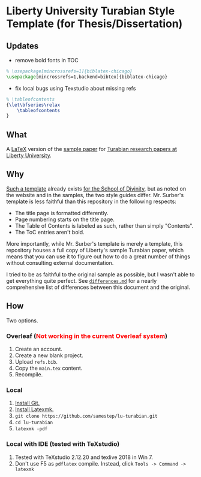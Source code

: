 # Liberty University Turabian Style Template (for Thesis/Dissertation)

Updates
---
- remove bold fonts in TOC
```tex
% \usepackage[mincrossrefs=1]{biblatex-chicago}
\usepackage[mincrossrefs=1,backend=bibtex]{biblatex-chicago}
```
- fix local bugs using Texstudio about missing refs
```tex
% \tableofcontents
{\let\bfseries\relax
	\tableofcontents
}
```

What
----

A [LaTeX] version of the [sample paper][sample] for [Turabian research papers at
Liberty University][guide].

Why
---

[Such a template][template] already exists [for the
School of Divinity][divinity], but as noted on the website and in the samples,
the two style guides differ. Mr. Surber's template is less faithful than this
repository in the following respects:

- The title page is formatted differently.
- Page numbering starts on the title page.
- The Table of Contents is labeled as such, rather than simply "Contents".
- The ToC entries aren't bold.

More importantly, while Mr. Surber's template is merely a template, this
repository houses a full copy of Liberty's sample Turabian paper, which means
that you can use it to figure out how to do a great number of things without
consulting external documentation.

I tried to be as faithful to the original sample as possible, but I wasn't able
to get everything quite perfect. See [`differences.md`][differences] for a
nearly comprehensive list of differences between this document and the original.

How
---

Two options.

### Overleaf (<span style="color:red">Not working in the current Overleaf system</span>)

1. Create an account.
2. Create a new blank project.
3. Upload `refs.bib`.
4. Copy the `main.tex` content.
5. Recompile.

### Local

1. [Install Git.][git]
2. [Install Latexmk.][latexmk]
3. `git clone https://github.com/samestep/lu-turabian.git`
4. `cd lu-turabian`
5. `latexmk -pdf`

### Local with IDE (tested with TeXstudio)

1. Tested with TeXstudio 2.12.20 and texlive 2018 in Win 7.
2. Don't use F5 as `pdflatex` compile. Instead, click `Tools -> Command -> latexmk`

[account]: https://www.overleaf.com/register
[differences]: differences.md
[divinity]: https://www.liberty.edu/divinity/index.cfm?PID=28160
[git]: https://git-scm.com/downloads
[guide]: https://www.liberty.edu/academics/casas/academicsuccess/index.cfm?PID=11954
[latex]: https://www.latex-project.org/
[latexmk]: https://mg.readthedocs.io/latexmk.html#installation
[main]: https://raw.githubusercontent.com/samestep/lu-turabian/master/main.tex
[overleaf]: https://www.overleaf.com/
[refs]: https://raw.githubusercontent.com/samestep/lu-turabian/master/refs.bib
[sample]: https://www.liberty.edu/media/1171/Turabian_-_Non-Divinity_-_Notes-Bibliography_Format.pdf
[status]: https://travis-ci.com/samestep/lu-turabian.svg?branch=master
[template]: https://www.overleaf.com/latex/templates/lu-turabian-latex-template-with-user-guide/dpdyjndnjkgy
[travis]: https://travis-ci.com/samestep/lu-turabian
